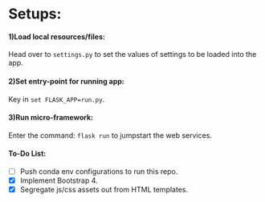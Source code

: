 # Setups:

#### 1)Load local resources/files:
Head over to ```settings.py``` to set the values of settings to be loaded into the app.


#### 2)Set entry-point for running app:
Key in ```set FLASK_APP=run.py```.


#### 3)Run micro-framework:
Enter the command: ```flask run``` to jumpstart the web services.


#### To-Do List:

- [ ] Push conda env configurations to run this repo.
- [x] Implement Bootstrap 4.
- [x] Segregate js/css assets out from HTML templates.
